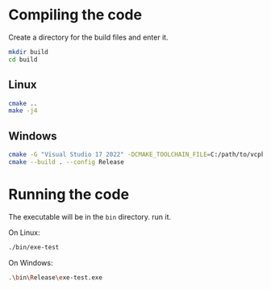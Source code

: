 # Compiling the code

Create a directory for the build files and enter it.
```bash
mkdir build
cd build
```

## Linux

```bash
cmake ..
make -j4
```

## Windows

```bash
cmake -G "Visual Studio 17 2022" -DCMAKE_TOOLCHAIN_FILE=C:/path/to/vcpkg/scripts/buildsystems/vcpkg.cmake ..
cmake --build . --config Release
```

# Running the code

The executable will be in the `bin` directory. run it.

On Linux:
```bash
./bin/exe-test
```
On Windows:
```bash
.\bin\Release\exe-test.exe
```
